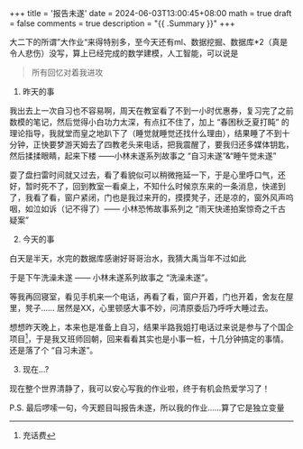 +++
title = '报告未遂'
date = 2024-06-03T13:00:45+08:00
math = true 
draft = false
comments = true
description = "{{ .Summary }}"
+++

大二下的所谓”大作业“来得特别多，至今天还有ml、数据挖掘、数据库*2（真是令人悲伤）没写，算上已经完成的数学建模，人工智能，可以说是

> 所有回忆对着我进攻

1. 昨天的事

我出去上一次自习也不容易啊，周天在教室看了不到一小时优惠券，复习完了之前数模的笔记，然后觉得小白功力太深，有点扛不住了，加上 “春困秋乏夏打盹” 的理论指导，我就堂而皇之地趴下了（睡觉就睡觉还找什么理由），结果睡了不到十分钟，正快要梦游天姆去了四教老头来电话，把我震醒了，要我归还多媒体钥匙，然后揉揉眼睛，起来下楼 ——小林未遂系列故事之 “自习未遂”&“睡午觉未遂”

耍了盘扫雷时间就又过去，看了看貌似可以稍微拖延一下，于是心里呼口气，还好，暂时死不了，回到教室一看桌上，不知什么时候京东来的一条消息，快递到了，我看了看，窗户紧闭，门也是我过来开的，摸摸凳子，还是凉的，窗外风声呜咽，如泣如诉（记不得了）—— 小林恐怖故事系列之 “雨天快递拍案惊奇之千古疑案”

2. 今天的事

白天是半天，水完的数据库感谢好哥哥治水，我猜大禹当年不过如此

于是下午洗澡未遂 —— 小林未遂系列故事之 “洗澡未遂”。

等我再回寝室，看见手机来一个电话，再看了看，窗户开着，门也开着，舍友在屋里，凳子…… 居然是XX，心里顿感大事不妙，问清原委后乃呼呼大睡过去。

想想昨天晚上，本来也是准备上自习，结果半路我姐打电话过来说是参与了个国企项目[^1]，于是我又班师回朝，回来看看其实也是小事一桩，十几分钟搞定的事情。还是落了个 “自习未遂”。

3. 现在...?

现在整个世界清静了，我可以安心写我的作业啦，终于有机会热爱学习了！

P.S. 最后啰嗦一句，今天题目叫报告未遂，所以我的作业......算了它是独立变量



[^1]:充话费
